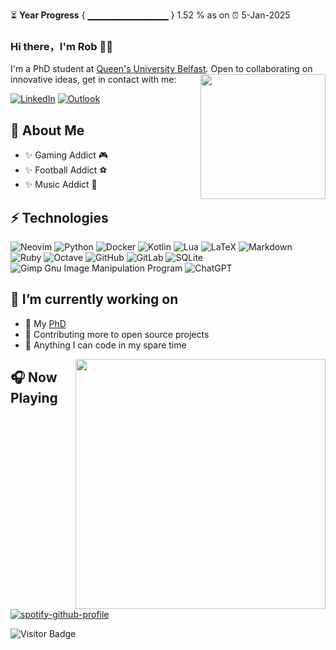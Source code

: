 ⏳ **Year Progress** { ▁▁▁▁▁▁▁▁▁▁▁▁ } 1.52 % as on ⏰ 5-Jan-2025
### Hi there，I'm Rob 🙋‍♂️
I'm a PhD student at [Queen's University Belfast](https://pure.qub.ac.uk/en/persons/rob-williamson). Open to collaborating on innovative ideas, get in contact with me:
<img align='right' src='https://user-images.githubusercontent.com/5713670/87202985-820dcb80-c2b6-11ea-9f56-7ec461c497c3.gif' width='200"'>

[![LinkedIn](https://img.shields.io/badge/linkedin-%230077B5.svg?style=for-the-badge&logo=linkedin&logoColor=white)](https://www.linkedin.com/in/rob-williamson-4ba61812b/)
[![Outlook](https://img.shields.io/badge/Microsoft_Outlook-0078D4?style=for-the-badge&logo=microsoft-outlook&logoColor=white)](mailto:rwilliamson15@qub.ac.uk)

## 👋 About Me
- ✨ Gaming Addict 🎮
- ✨ Football Addict ⚽
- ✨ Music Addict 🎸

## ⚡ Technologies
![Neovim](https://img.shields.io/badge/NeoVim-%2357A143.svg?&style=for-the-badge&logo=neovim&logoColor=white)
![Python](https://img.shields.io/badge/python-3670A0?style=for-the-badge&logo=python&logoColor=ffdd54)
![Docker](https://img.shields.io/badge/docker-%230db7ed.svg?style=for-the-badge&logo=docker&logoColor=white)
![Kotlin](https://img.shields.io/badge/kotlin-%237F52FF.svg?style=for-the-badge&logo=kotlin&logoColor=white)
![Lua](https://img.shields.io/badge/lua-%232C2D72.svg?style=for-the-badge&logo=lua&logoColor=white)
![LaTeX](https://img.shields.io/badge/latex-%23008080.svg?style=for-the-badge&logo=latex&logoColor=white)
![Markdown](https://img.shields.io/badge/markdown-%23000000.svg?style=for-the-badge&logo=markdown&logoColor=white)
![Ruby](https://img.shields.io/badge/ruby-%23CC342D.svg?style=for-the-badge&logo=ruby&logoColor=white)
![Octave](https://img.shields.io/badge/OCTAVE-darkblue?style=for-the-badge&logo=octave&logoColor=fcd683)
![GitHub](https://img.shields.io/badge/github-%23121011.svg?style=for-the-badge&logo=github&logoColor=white)
![GitLab](https://img.shields.io/badge/gitlab-%23181717.svg?style=for-the-badge&logo=gitlab&logoColor=white)
![SQLite](https://img.shields.io/badge/sqlite-%2307405e.svg?style=for-the-badge&logo=sqlite&logoColor=white)
![Gimp Gnu Image Manipulation Program](https://img.shields.io/badge/Gimp-657D8B?style=for-the-badge&logo=gimp&logoColor=FFFFFF)
![ChatGPT](https://img.shields.io/badge/chatGPT-74aa9c?style=for-the-badge&logo=openai&logoColor=white)

## 🔭 I’m currently working on
- 🌱 My [PhD](https://pure.qub.ac.uk/en/persons/rob-williamson)
- 🌱 Contributing more to open source projects
- 🌱 Anything I can code in my spare time

<img align='right' src='https://github-readme-stats.vercel.app/api?username=RobWilliamson15&count_private=true&show_icons=true&include_all_commits=true&theme=radical' width='400"'>

<!--![Github Stats](https://github-readme-stats.vercel.app/api?username=RobWilliamson15&count_private=true&show_icons=true&include_all_commits=true&theme=radical)-->
  
<!--<img src="https://user-images.githubusercontent.com/38964964/167205200-026483f2-8b0f-4101-b76f-96347a246889.png" width="50%" alt="Python fake tip: to improve the readability of your code, you can import __future__ as tomorrow">-->

## 🎧 Now Playing
[![spotify-github-profile](https://spotify-github-profile.vercel.app/api/view?uid=119121484&cover_image=true&theme=natemoo-re&show_offline=false&background_color=121212&interchange=true&bar_color=53b14f&bar_color_cover=false)](https://spotify-github-profile.vercel.app/api/view?uid=119121484&redirect=true)

  


![Visitor Badge](https://visitor-badge.laobi.icu/badge?page_id=RobWilliamson15.RobWilliamson&theme=radical)

